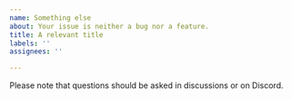 ```yaml
---
name: Something else
about: Your issue is neither a bug nor a feature.
title: A relevant title
labels: ''
assignees: ''

---
```


Please note that questions should be asked in discussions or on Discord.
